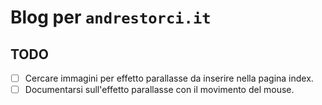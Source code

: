 # Blog per <code>andrestorci.it</code>

## TODO

- [ ] Cercare immagini per effetto parallasse da inserire nella pagina index.
- [ ] Documentarsi sull'effetto parallasse con il movimento del mouse.